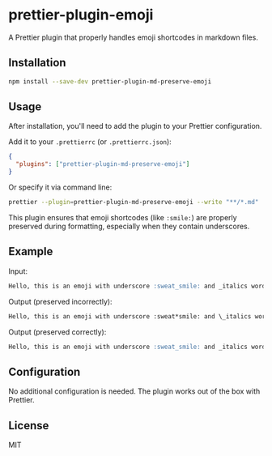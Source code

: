 # prettier-plugin-emoji

A Prettier plugin that properly handles emoji shortcodes in markdown files.

## Installation

```bash
npm install --save-dev prettier-plugin-md-preserve-emoji
```

## Usage

After installation, you'll need to add the plugin to your Prettier configuration.

Add it to your `.prettierrc` (or `.prettierrc.json`):
```json
{
  "plugins": ["prettier-plugin-md-preserve-emoji"]
}
```

Or specify it via command line:
```bash
prettier --plugin=prettier-plugin-md-preserve-emoji --write "**/*.md"
```

This plugin ensures that emoji shortcodes (like `:smile:`) are properly preserved during formatting, especially when they contain underscores.

## Example

Input:
```markdown
Hello, this is an emoji with underscore :sweat_smile: and _italics words_
```

Output (preserved incorrectly):
```markdown
Hello, this is an emoji with underscore :sweat*smile: and \_italics words*
```

Output (preserved correctly):
```markdown
Hello, this is an emoji with underscore :sweat_smile: and _italics words_
```



## Configuration

No additional configuration is needed. The plugin works out of the box with Prettier.

## License

MIT
